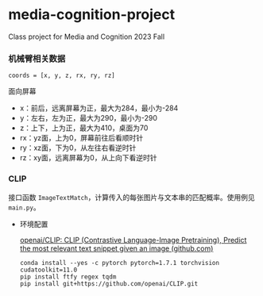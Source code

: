 # media-cognition-project

Class project for Media and Cognition 2023 Fall

### 机械臂相关数据

`coords = [x, y, z, rx, ry, rz]`

面向屏幕
- x：前后，远离屏幕为正，最大为284，最小为-284 
- y：左右，左为正，最大为290，最小为-290
- z：上下，上为正，最大为410，桌面为70 
- rx：yz面，上为0，屏幕前往后看顺时针
- ry：xz面，下为0，从左往右看逆时针
- rz：xy面，远离屏幕为0，从上向下看逆时针

### CLIP

接口函数 `ImageTextMatch`，计算传入的每张图片与文本串的匹配概率。使用例见 `main.py`。

- 环境配置

  [openai/CLIP: CLIP (Contrastive Language-Image Pretraining), Predict the most relevant text snippet given an image (github.com)](https://github.com/openai/CLIP#modelencode_texttext-tensor)

  ```
  conda install --yes -c pytorch pytorch=1.7.1 torchvision cudatoolkit=11.0
  pip install ftfy regex tqdm
  pip install git+https://github.com/openai/CLIP.git
  ```

